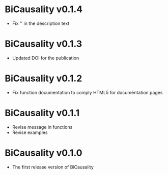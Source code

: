 # BiCausality v0.1.4
* Fix '\' in the description text

# BiCausality v0.1.3
* Updated DOI for the publication

# BiCausality v0.1.2
* Fix function documentation to comply HTML5 for documentation pages

# BiCausality v0.1.1
* Revise message in functions
* Revise examples

# BiCausality v0.1.0
* The first release version of BiCausality
